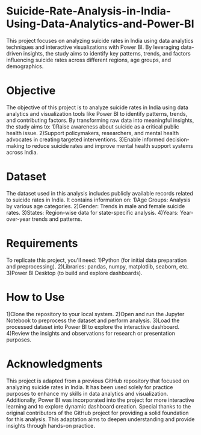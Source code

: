 # Suicide-Rate-Analysis-in-India-Using-Data-Analytics-and-Power-BI
This project focuses on analyzing suicide rates in India using data analytics techniques and interactive visualizations with Power BI. By leveraging data-driven insights, the study aims to identify key patterns, trends, and factors influencing suicide rates across different regions, age groups, and demographics.

# Objective
The objective of this project is to analyze suicide rates in India using data analytics and visualization tools like Power BI to identify patterns, trends, and contributing factors. By transforming raw data into meaningful insights, the study aims to:
1)Raise awareness about suicide as a critical public health issue.
2)Support policymakers, researchers, and mental health advocates in creating targeted interventions.
3)Enable informed decision-making to reduce suicide rates and improve mental health support systems across India.


# Dataset
The dataset used in this analysis includes publicly available records related to suicide rates in India. It contains information on:
1)Age Groups: Analysis by various age categories.
2)Gender: Trends in male and female suicide rates.
3)States: Region-wise data for state-specific analysis.
4)Years: Year-over-year trends and patterns.

# Requirements
To replicate this project, you'll need:
1)Python (for initial data preparation and preprocessing).
2)Libraries: pandas, numpy, matplotlib, seaborn, etc.
3)Power BI Desktop (to build and explore dashboards).

# How to Use
1)Clone the repository to your local system.
2)Open and run the Jupyter Notebook to preprocess the dataset and perform analysis.
3)Load the processed dataset into Power BI to explore the interactive dashboard.
4)Review the insights and observations for research or presentation purposes.

# Acknowledgments
This project is adapted from a previous GitHub repository that focused on analyzing suicide rates in India. It has been used solely for practice purposes to enhance my skills in data analytics and visualization. Additionally, Power BI was incorporated into the project for more interactive learning and to explore dynamic dashboard creation. Special thanks to the original contributors of the GitHub project for providing a solid foundation for this analysis. This adaptation aims to deepen understanding and provide insights through hands-on practice.




